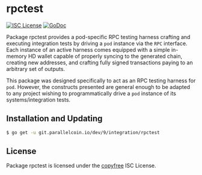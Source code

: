 # rpctest

[![ISC License](http://img.shields.io/badge/license-ISC-blue.svg)](http://copyfree.org)
[![GoDoc](https://img.shields.io/badge/godoc-reference-blue.svg)](http://godoc.org/git.parallelcoin.io/dev/9/integration/rpctest)

Package rpctest provides a pod-specific RPC testing harness crafting and executing integration tests by driving a `pod` instance via the `RPC` interface. Each instance of an active harness comes equipped with a simple in-memory HD wallet capable of properly syncing to the generated chain, creating new addresses, and crafting fully signed transactions paying to an arbitrary set of outputs.

This package was designed specifically to act as an RPC testing harness for `pod`. However, the constructs presented are general enough to be adapted to any project wishing to programmatically drive a `pod` instance of its systems/integration tests.

## Installation and Updating

```bash
$ go get -u git.parallelcoin.io/dev/9/integration/rpctest
```

## License

Package rpctest is licensed under the [copyfree](http://copyfree.org) ISC License.
